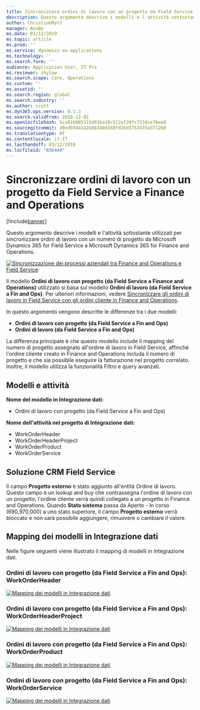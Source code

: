 ```yaml
---
title: Sincronizzare ordini di lavoro con un progetto da Field Service a Finance and Operations
description: Questo argomento descrive i modelli e l'attività sottostante utilizzati per sincronizzare ordini di lavoro con un numero di progetto da Microsoft Dynamics 365 for Field Service a Microsoft Dynamics 365 for Finance and Operations.
author: ChristianRytt
manager: AnnBe
ms.date: 03/12/2019
ms.topic: article
ms.prod: ''
ms.service: dynamics-ax-applications
ms.technology: ''
ms.search.form: ''
audience: Application User, IT Pro
ms.reviewer: shylaw
ms.search.scope: Core, Operations
ms.custom: ''
ms.assetid: ''
ms.search.region: global
ms.search.industry: ''
ms.author: crytt
ms.dyn365.ops.version: 8.1.3
ms.search.validFrom: 2018-12-01
ms.openlocfilehash: 5ca01b085315d916a18c512af28fc7534ce76ee8
ms.sourcegitcommit: d9ed934a142b88340d268fd2bd3753475a3712b0
ms.translationtype: HT
ms.contentlocale: it-IT
ms.lasthandoff: 03/12/2019
ms.locfileid: "836444"
---
```

# <a name="synchronize-work-orders-with-project-from-field-service-to-finance-and-operations"></a>Sincronizzare ordini di lavoro con un progetto da Field Service a Finance and Operations

[!include[banner](../includes/banner.md)]

Questo argomento descrive i modelli e l'attività sottostante utilizzati per sincronizzare ordini di lavoro con un numero di progetto da Microsoft Dynamics 365 for Field Service a Microsoft Dynamics 365 for Finance and Operations.

[![Sincronizzazione dei processi aziendali tra Finance and Operations e Field Service](./media/FSSOprojectOW.png)](./media/FSSOprojectOW.png)

Il modello **Ordini di lavoro con progetto (da Field Service a Finance and Operations)** utilizzato si basa sul modello **Ordini di lavoro (da Field Service a Fin and Ops)**. Per ulteriori informazioni, vedere [Sincronizzare gli ordini di lavoro in Field Service con gli ordini cliente in Finance and Operations](https://docs.microsoft.com/en-us/dynamics365/unified-operations/supply-chain/sales-marketing/field-service-work-order).

In questo argomento vengono descritte le differenze tra i due modelli:
- **Ordini di lavoro con progetto (da Field Service a Fin and Ops)**
- **Ordini di lavoro (da Field Service a Fin and Ops)**

La differenza principale è che questo modello include il mapping del numero di progetto assegnato all'ordine di lavoro in Field Service, affinché l'ordine cliente creato in Finance and Operations includa il numero di progetto e che sia possibile eseguire la fatturazione nel progetto correlato. Inoltre, il modello utilizza la funzionalità Filtro e query avanzati.

## <a name="templates-and-tasks"></a>Modelli e attività

**Nome del modello in Integrazione dati:**

- Ordini di lavoro con progetto (da Field Service a Fin and Ops)

**Nome dell'attività nel progetto di Integrazione dati:**

- WorkOrderHeader
- WorkOrderHeaderProject
- WorkOrderProduct
- WorkOrderService

## <a name="field-service-crm-solution"></a>Soluzione CRM Field Service
Il campo **Progetto esterno** è stato aggiunto all'entità Ordine di lavoro. Questo campo è un lookup and buy che contrassegna l'ordine di lavoro con un progetto; l'ordine cliente verrà quindi collegato a un progetto in Finance and Operations. Quando **Stato sistema** passa da Aperto - In corso (690,970,000) a uno stato superiore, il campo **Progetto esterno** verrà bloccato e non sarà possibile aggiungere, rimuovere o cambiare il valore.

## <a name="template-mapping-in-data-integration"></a>Mapping dei modelli in Integrazione dati

Nelle figure seguenti viene illustrato il mapping di modelli in Integrazione dati.

### <a name="work-orders-with-project-field-service-to-fin-and-ops-workorderheader"></a>Ordini di lavoro con progetto (da Field Service a Fin and Ops): WorkOrderHeader

[![Mapping dei modelli in Integrazione dati](./media/FSWOP1.png)](./media/FSWOP1.png)

### <a name="work-orders-with-project-field-service-to-fin-and-ops-workorderheaderproject"></a>Ordini di lavoro con progetto (da Field Service a Fin and Ops): WorkOrderHeaderProject

[![Mapping dei modelli in Integrazione dati](./media/FSWOP2.png)](./media/FSWOP2.png)

### <a name="work-orders-with-project-field-service-to-fin-and-ops-workorderproduct"></a>Ordini di lavoro con progetto (da Field Service a Fin and Ops): WorkOrderProduct

[![Mapping dei modelli in Integrazione dati](./media/FSWOP3.png)](./media/FSWOP3.png)

### <a name="work-orders-with-project-field-service-to-fin-and-ops-workorderservice"></a>Ordini di lavoro con progetto (da Field Service a Fin and Ops): WorkOrderService

[![Mapping dei modelli in Integrazione dati](./media/FSWOP4.png)](./media/FSWOP4.png)
